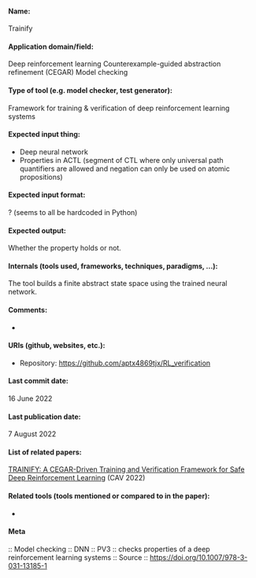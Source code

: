 
#### Name:
Trainify

#### Application domain/field:
Deep reinforcement learning
Counterexample-guided abstraction refinement (CEGAR)
Model checking

#### Type of tool (e.g. model checker, test generator):
Framework for training & verification of deep reinforcement learning systems

#### Expected input thing:
- Deep neural network
- Properties in ACTL (segment of CTL where only universal path quantifiers are allowed and negation can only be used on atomic propositions)

#### Expected input format:
? (seems to all be hardcoded in Python)

#### Expected output:
Whether the property holds or not.

#### Internals (tools used, frameworks, techniques, paradigms, ...):
The tool builds a finite abstract state space using the trained neural network.

#### Comments:
-

#### URIs (github, websites, etc.):
- Repository: https://github.com/aptx4869tjx/RL_verification

#### Last commit date:
16 June 2022

#### Last publication date:
7 August 2022

#### List of related papers:
[TRAINIFY: A CEGAR-Driven Training and Verification Framework for Safe Deep Reinforcement Learning](https://doi.org/10.1007/978-3-031-13185-1_10) (CAV 2022)

#### Related tools (tools mentioned or compared to in the paper):
-

#### Meta
:: Model checking
:: DNN
:: PV3 :: checks properties of a deep reinforcement learning systems
:: Source :: https://doi.org/10.1007/978-3-031-13185-1